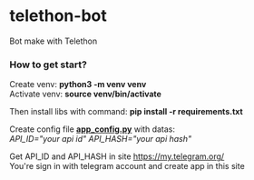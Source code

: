 # telethon-bot

Bot make with Telethon

<h3>How to get start?</h3>

Create venv: <b>python3 -m venv venv</b><br>
Activate venv: <b>source venv/bin/activate</b>

Then install libs with command: <b>pip install -r requirements.txt</b>

Create config file <b><u>app_config.py</u></b> with datas:<br>
    <i>API_ID="your api id"
    API_HASH="your api hash"</i>


Get API_ID and API_HASH in site <u>https://my.telegram.org/</u><br>
You're sign in with telegram account and create app in this site
